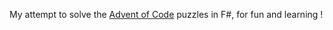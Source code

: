 My attempt to solve the [Advent of Code](https://adventofcode.com/) puzzles in F#, for fun and learning !